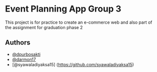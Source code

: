 # Event Planning App Group 3

This project is for practice to create an e-commerce web and also
 part of the assignment for graduation phase 2

## Authors

- [@dpurbosakti](https://github.com/dpurbosakti)
- [@darmon17](https://github.com/darmon17)
- [@syawaladiyaksa15] (https://github.com/syawaladiyaksa15)